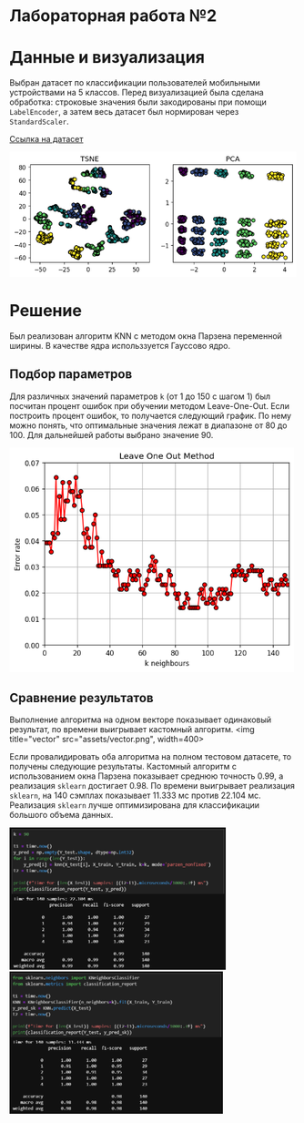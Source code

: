 # Лабораторная работа №2

# Данные и визуализация
Выбран датасет по классификации пользователей мобильными устройствами на 5 классов. Перед визуализацией была сделана обработка: строковые значения были закодированы при помощи `LabelEncoder`, а затем весь датасет был нормирован через `StandardScaler`.

[Ссылка на датасет](https://www.kaggle.com/datasets/valakhorasani/mobile-device-usage-and-user-behavior-dataset/)

<img title="Визуализация" src="assets/visuals.png" width=600>

# Решение

Был реализован алгоритм KNN с методом окна Парзена переменной ширины. В качестве ядра использзуется Гауссово ядро.

## Подбор параметров
Для различных значений параметров `k` (от 1 до 150 с шагом 1) был посчитан процент ошибок при обучении методом Leave-One-Out. Если построить процент ошибок, то получается следующий график. По нему можно понять, что оптимальные значения лежат в диапазоне от 80 до 100. Для дальнейшей работы выбрано значение 90.

<img title="LOO" src="assets/loo.png" width=500>

## Сравнение результатов

Выполнение алгоритма на одном векторе показывает одинаковый результат, по времени выигрывает кастомный алгоритм. 
<img title="vector" src="assets/vector.png", width=400>

Если провалидировать оба алгоритма на полном тестовом датасете, то получены следующие результаты.
Кастомный алгоритм с использованием окна Парзена показывает среднюю точность 0.99, а реализация `sklearn` достигает 0.98. По времени выигрывает реализация `sklearn`, на 140 сэмплах показывает 11.333 мс против 22.104 мс. Реализация `sklearn` лучше оптимизирована для классификации большого объема данных.

<img title="Custom" src="assets/custom_result.png" height=250>
<img title="Sklearn" src="assets/sklearn_result.png" height=250>
